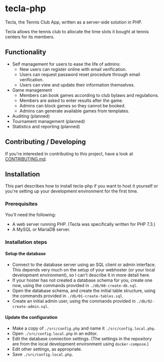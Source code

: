 # tecla-php

Tecla, the Tennis Club App, written as a server-side solution in PHP.

Tecla allows the tennis club to allocate the time slots it bought at tennis centers for its members.

## Functionality

- Self management for users to ease the life of admins:
  - New users can register online with email verification.
  - Users can request password reset procedure through email verification.
  - Users can view and update their information themselves.
- Game management
  - Members can book games according to club bylaws and regulations.
  - Members are asked to enter results after the game.
  - Admins can block games so they cannot be booked.
  - Admins can generate available games from templates.
- Auditing (planned)
- Tournament management (planned)
- Statistics and reporting (planned)

## Contributing / Developing

If you're interested in contributing to this project, have a look at [CONTRIBUTING.md](./CONTRIBUTING.md).

## Installation

This part describes how to install tecla-php if you want to host it yourself or you're setting up your development environment for the first time.

### Prerequisites

You'll need the following:

- A web server running PHP. (Tecla was specifically written for PHP 7.3.)
- A MySQL or MariaDB server.

### Installation steps

#### Setup the database

- Connect to the database server using an SQL client or admin interface. This depends very much on the setup of your webhoster (or your local development environment), so I can't describe it in more detail here.
- If your hoster has not created a database schema for you, create one now, using the commands provided in `./db/00-create-db.sql`.
- Open the database schema, and create the initial table structure, using the commands provided in `./db/01-create-tables.sql`.
- Create an initial admin user, using the commands provided in `./db/02-create-admin.sql`.

#### Update the configuration

- Make a copy of `./src/config.php` and name it `./src/config.local.php`.
- Open `./src/config.local.php` in an editor.
- Edit the database connection settings. (The settings in the repository are from the local development environment using `docker-compose`.)
- Edit other settings, as appropriate.
- Save `./src/config.local.php`.
